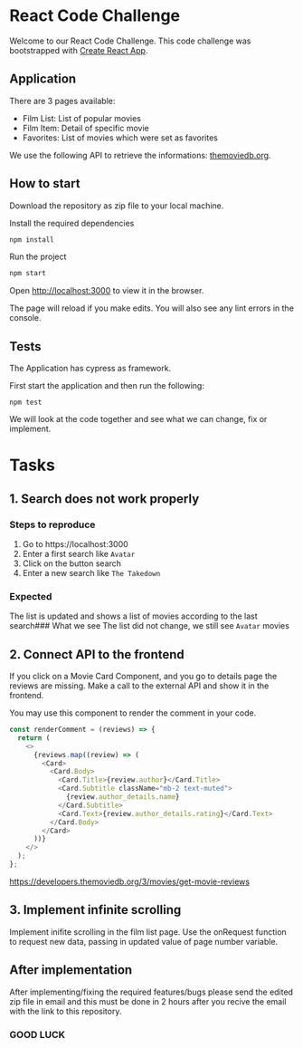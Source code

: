 # React Code Challenge

Welcome to our React Code Challenge. This code challenge was bootstrapped with [Create React App](https://github.com/facebook/create-react-app).

## Application

There are 3 pages available:

- Film List: List of popular movies
- Film Item: Detail of specific movie
- Favorites: List of movies which were set as favorites

We use the following API to retrieve the informations: [themoviedb.org](https://developers.themoviedb.org/3/getting-started/introduction).

## How to start

Download the repository as zip file to your local machine.

Install the required dependencies

```bash
npm install
```

Run the project

```bash
npm start
```

Open [http://localhost:3000](http://localhost:3000) to view it in the browser.

The page will reload if you make edits.
You will also see any lint errors in the console.

## Tests

The Application has cypress as framework.

First start the application and then run the following:

```
npm test
```

We will look at the code together and see what we can change, fix or implement.

# Tasks

## 1. Search does not work properly

### Steps to reproduce

1. Go to https://localhost:3000
2. Enter a first search like `Avatar`
3. Click on the button search
4. Enter a new search like `The Takedown`

### Expected

The list is updated and shows a list of movies according to the last search### What we see
The list did not change, we still see `Avatar` movies

## 2. Connect API to the frontend

If you click on a Movie Card Component, and you go to details page the reviews are missing. Make a call to the external API and show it in the frontend.

You may use this component to render the comment in your code.

```javascript
const renderComment = (reviews) => {
  return (
    <>
      {reviews.map((review) => (
        <Card>
          <Card.Body>
            <Card.Title>{review.author}</Card.Title>
            <Card.Subtitle className="mb-2 text-muted">
              {review.author_details.name}
            </Card.Subtitle>
            <Card.Text>{review.author_details.rating}</Card.Text>
          </Card.Body>
        </Card>
      ))}
    </>
  );
};
```

https://developers.themoviedb.org/3/movies/get-movie-reviews

## 3. Implement infinite scrolling

Implement inifite scrolling in the film list page.
Use the onRequest function to request new data, passing in updated value of page number variable.

## After implementation

After implementing/fixing the required features/bugs please send the edited zip file in email and this must be done in 2 hours after you recive the email with the link to this repository.

### GOOD LUCK
